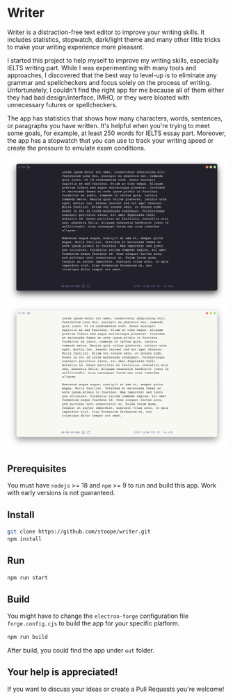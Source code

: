 # Writer

Writer is a distraction-free text editor to improve your writing skills. It includes statistics, stopwatch, dark/light theme and many other little tricks to make your writing experience more pleasant.

I started this project to help myself to improve my writing skills, especially IELTS writing part. While I was experimenting with many tools and approaches, I discovered that the best way to level-up is to eliminate any grammar and spellcheckers and focus solely on the process of writing. Unfortunately, I couldn't find the right app for me because all of them either they had bad design/interface, IMHO, or they were bloated with unnecessary futures or spellcheckers.

The app has statistics that shows how many characters, words, sentences, or paragraphs you have written. It's helpful when you're trying to meet some goals, for example, at least 250 words for IELTS essay part. Moreover, the app has a stopwatch that you can use to track your writing speed or create the pressure to emulate exam conditions.

![Screenshot](preview_dark.png)
![Screenshot](preview_light.png)

## Prerequisites

You must have `nodejs` >= 18 and `npm` >= 9 to run and build this app. Work with early versions is not guaranteed.

## Install

```bash
git clone https://github.com/stoope/writer.git
npm install
```

## Run

```bash
npm run start
```

## Build

You might have to change the `electron-forge` configuration file `forge.config.cjs` to build the app for your specific platform.

```bash
npm run build
```

After build, you could find the app under `out` folder.

## Your help is appreciated!

If you want to discuss your ideas or create a Pull Requests you're welcome!
